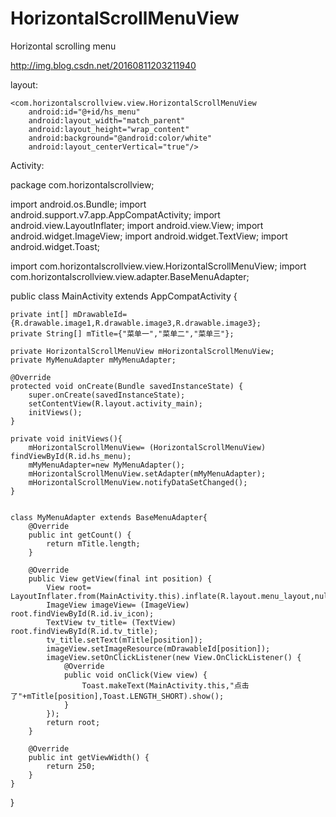 # HorizontalScrollMenuView
Horizontal scrolling menu


http://img.blog.csdn.net/20160811203211940


layout:


<?xml version="1.0" encoding="utf-8"?>
<RelativeLayout xmlns:android="http://schemas.android.com/apk/res/android"
    android:layout_width="match_parent"
    android:layout_height="match_parent">

    <com.horizontalscrollview.view.HorizontalScrollMenuView
        android:id="@+id/hs_menu"
        android:layout_width="match_parent"
        android:layout_height="wrap_content"
        android:background="@android:color/white"
        android:layout_centerVertical="true"/>


</RelativeLayout>



Activity:

package com.horizontalscrollview;

import android.os.Bundle;
import android.support.v7.app.AppCompatActivity;
import android.view.LayoutInflater;
import android.view.View;
import android.widget.ImageView;
import android.widget.TextView;
import android.widget.Toast;

import com.horizontalscrollview.view.HorizontalScrollMenuView;
import com.horizontalscrollview.view.adapter.BaseMenuAdapter;

public class MainActivity extends AppCompatActivity {

    private int[] mDrawableId={R.drawable.image1,R.drawable.image3,R.drawable.image3};
    private String[] mTitle={"菜单一","菜单二","菜单三"};

    private HorizontalScrollMenuView mHorizontalScrollMenuView;
    private MyMenuAdapter mMyMenuAdapter;

    @Override
    protected void onCreate(Bundle savedInstanceState) {
        super.onCreate(savedInstanceState);
        setContentView(R.layout.activity_main);
        initViews();
    }

    private void initViews(){
        mHorizontalScrollMenuView= (HorizontalScrollMenuView) findViewById(R.id.hs_menu);
        mMyMenuAdapter=new MyMenuAdapter();
        mHorizontalScrollMenuView.setAdapter(mMyMenuAdapter);
        mHorizontalScrollMenuView.notifyDataSetChanged();
    }


    class MyMenuAdapter extends BaseMenuAdapter{
        @Override
        public int getCount() {
            return mTitle.length;
        }

        @Override
        public View getView(final int position) {
            View root= LayoutInflater.from(MainActivity.this).inflate(R.layout.menu_layout,null);
            ImageView imageView= (ImageView) root.findViewById(R.id.iv_icon);
            TextView tv_title= (TextView) root.findViewById(R.id.tv_title);
            tv_title.setText(mTitle[position]);
            imageView.setImageResource(mDrawableId[position]);
            imageView.setOnClickListener(new View.OnClickListener() {
                @Override
                public void onClick(View view) {
                    Toast.makeText(MainActivity.this,"点击了"+mTitle[position],Toast.LENGTH_SHORT).show();
                }
            });
            return root;
        }

        @Override
        public int getViewWidth() {
            return 250;
        }
    }


}
